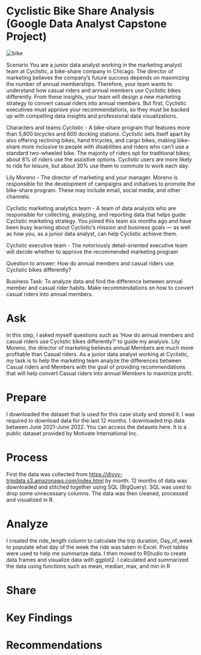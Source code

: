 # Cyclistic Bike Share Analysis (Google Data Analyst Capstone Project)
![bike](https://user-images.githubusercontent.com/93293695/184783363-85a40250-1fc0-4f5a-a291-5ac676ec77c8.jpg)

Scenario You are a junior data analyst working in the marketing analyst team at Cyclistic, a bike-share company in Chicago. The director of marketing believes the company’s future success depends on maximizing the number of annual memberships. Therefore, your team wants to understand how casual riders and annual members use Cyclistic bikes differently. From these insights, your team will design a new marketing strategy to convert casual riders into annual members. But first, Cyclistic executives must approve your recommendations, so they must be backed up with compelling data insights and professional data visualizations.

Characters and teams Cyclistic - A bike-share program that features more than 5,800 bicycles and 600 docking stations. Cyclistic sets itself apart by also offering reclining bikes, hand tricycles, and cargo bikes, making bike-share more inclusive to people with disabilities and riders who can’t use a standard two-wheeled bike. The majority of riders opt for traditional bikes; about 8% of riders use the assistive options. Cyclistic users are more likely to ride for leisure, but about 30% use them to commute to work each day.

Lily Moreno - The director of marketing and your manager. Moreno is responsible for the development of campaigns and initiatives to promote the bike-share program. These may include email, social media, and other channels.

Cyclistic marketing analytics team - A team of data analysts who are responsible for collecting, analyzing, and reporting data that helps guide Cyclistic marketing strategy. You joined this team six months ago and have been busy learning about Cyclistic’s mission and business goals — as well as how you, as a junior data analyst, can help Cyclistic achieve them.

Cyclistic executive team - The notoriously detail-oriented executive team will decide whether to approve the recommended marketing program

Question to answer: How do annual members and casual riders use Cyclistic bikes differently?

Business Task: To analyze data and find the difference between annual member and casual rider habits. Make recommendations on how to convert casual riders into annual members.

# Ask
In this step, I asked myself questions such as ‘How do annual members and casual riders use Cyclistic bikes differently?’ to guide my analysis. Lily Moreno, the director of marketing believes annual Members are much more profitable than Casual riders. As a junior data analyst working at Cyclistic, my task is to help the marketing team analyze the differences between Casual riders and Members with the goal of providing recommendations that will help convert Casual riders into annual Members to maximize profit.

# Prepare
I downloaded the dataset that is used for this case study and stored it. I was required to download data for the last 12 months. I downloaded trip data between June 2021-June 2022. You can access the datasets here. It is a public dataset provided by Motivate International Inc.

# Process
First the data was collected from https://divvy-tripdata.s3.amazonaws.com/index.html by month. 12 months of data was downloaded and stitched together using SQL (BigQuery). SQL was used to drop some unnecessary columns. The data was then cleaned, processed and visualized in R.


# Analyze
I created the ride_length column to calculate the trip duration, Day_of_week to populate what day of the week the ride was taken in Excel. Pivot tables were used to help me summarize data. I then moved to RStudio to create data frames and visualize data with ggplot2. I calculated and summarized the data using functions such as mean, median, max, and min in R

# Share

# Key Findings

# Recommendations

